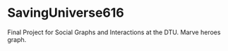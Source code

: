 # SavingUniverse616
Final Project for Social Graphs and Interactions at the DTU. Marve heroes graph.
